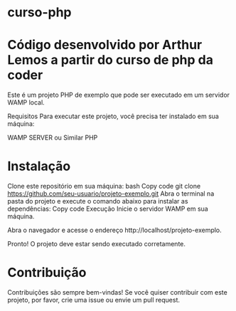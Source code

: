 # curso-php

# Código desenvolvido por Arthur Lemos a partir do curso de php da coder

Este é um projeto PHP de exemplo que pode ser executado em um servidor WAMP local.

Requisitos
Para executar este projeto, você precisa ter instalado em sua máquina:

WAMP SERVER ou Similar
PHP

# Instalação

Clone este repositório em sua máquina:
bash
Copy code
git clone https://github.com/seu-usuario/projeto-exemplo.git
Abra o terminal na pasta do projeto e execute o comando abaixo para instalar as dependências:
Copy code
Execução
Inicie o servidor WAMP em sua máquina.

Abra o navegador e acesse o endereço http://localhost/projeto-exemplo.

Pronto! O projeto deve estar sendo executado corretamente.

# Contribuição
Contribuições são sempre bem-vindas! Se você quiser contribuir com este projeto, por favor, crie uma issue ou envie um pull request.
